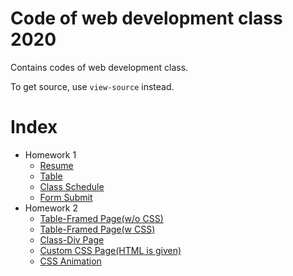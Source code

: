 # Code of web development class 2020
Contains codes of web development class.

To get source, use `view-source` instead.
# Index
* Homework 1
    * [Resume](prj1/src1.1/index.html)
    * [Table](prj1/src1.2/index.html)
    * [Class Schedule](prj1/src1.3/index.html)
    * [Form Submit](prj1/src1.4/index.html)
* Homework 2
    * [Table-Framed Page(w/o CSS)](prj2/src2.1/nocss.html)
    * [Table-Framed Page(w CSS)](prj2/src2.1/withcss.html)
    * [Class-Div Page](prj2/src2.2/index.html)
    * [Custom CSS Page(HTML is given)](prj2/src2.3/index.html)
    * [CSS Animation](prj2/src2.4/index.html)

